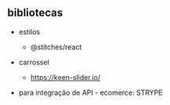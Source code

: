 ## bibliotecas

- estilos
  - @stitches/react
- carrossel

  - https://keen-slider.io/

- para integração de API - ecomerce: STRYPE
